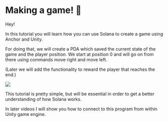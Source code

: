 # Making a game! 📝

Hey!

In this tutorial you will learn how you can use Solana to create a game using Anchor and Unity.

For doing that, we will create a PDA which saved the current state of the game and the player position. 
We start at position 0 and will go on from there using commands move right and move left.

(Later we will add the functionality to reward the player that reaches the end.)

![](/tutorials/tiny-adventure/tinyAdventure.jpg)

This tutorial is pretty simple, but will be essential in order to get a better understanding of how Solana works.

In later videos I will show you how to connect to this program from within Unity game engine.
